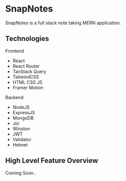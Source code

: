 # SnapNotes
SnapNotes is a full stack note taking MERN application.

## Technologies

Frontend

- React
- React Router
- TanStack Query
- TailwindCSS
- HTML CSS JS
- Framer Motion

Backend

- NodeJS
- ExpressJS
- MongoDB
- Joi
- Winston
- JWT
- Validator
- Helmet

## High Level Feature Overview

Coming Soon..
